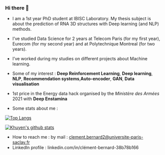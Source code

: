 ### Hi there 👋

- I am a 1st year PhD student at IBISC Laboratory. My thesis subject is about the prediction of RNA 3D structures with Deep learning (and NLP) methods. 
- I’ve studied Data Science for 2 years at Telecom Paris (for my first year), Eurecom (for my second year) and at Polytechnique Montreal (for two years).
- I’ve worked during my studies on different projects about Machine learning. 
- Some of my interest : **Deep Reinforcement Learning**, **Deep learning**, **NLP**, **Recommendation systems**,**Auto-encoder**, **GAN**, **Data visualisation** 
- 1st price in the Energy data hack organised by the *Ministère des Armées* 2021 with **Deep Enstamina**

- Some stats about me : 


[![Top Langs](https://github-readme-stats.vercel.app/api/top-langs/?username=clementbernardd)](https://github.com/clementbernardd/github-readme-stats)

[![Khuyen's github stats](https://github-readme-stats.vercel.app/api?username=clementbernardd&count_private=true&show_icons=true&theme=radical&hide_rank=false)](https://github.com/clementbernardd/github-readme-stats)

- How to reach me : by mail : clement.bernard2@universite-paris-saclay.fr
- LinkedIn profile : linkedin.com/in/clément-bernard-38b78b166
